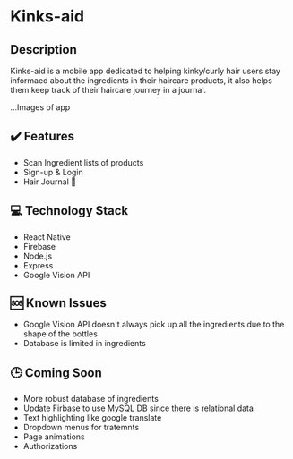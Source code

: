 # Kinks-aid

## Description
Kinks-aid is a mobile app dedicated to helping kinky/curly hair users stay informaed about the ingredients in their haircare products, it also helps them keep track of their haircare journey in a journal.

...Images of app

## :heavy_check_mark: Features
- Scan Ingredient lists of products
- Sign-up & Login
- Hair Journal :memo:

## :computer: Technology Stack
- React Native
- Firebase
- Node.js
- Express
- Google Vision API

## :sos: Known Issues
- Google Vision API doesn't always pick up all the ingredients due to the shape of the bottles
- Database is limited in ingredients

## :clock3: Coming Soon
- More robust database of ingredients
- Update Firbase to use MySQL DB since there is relational data
- Text highlighting like google translate
- Dropdown menus for tratemnts
- Page animations
- Authorizations
